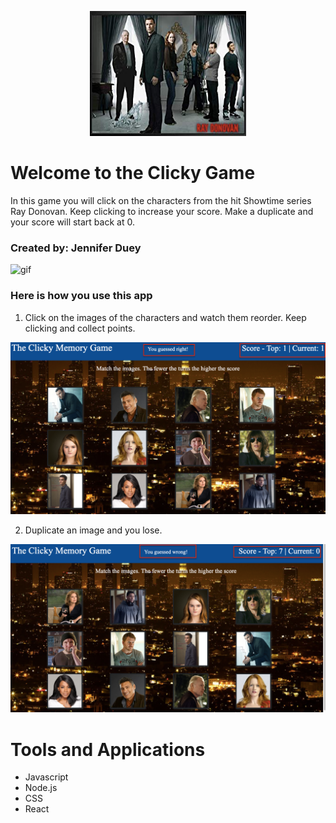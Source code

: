 <p align="center">
<img src="https://github.com/jldueyusa/clicky/blob/master/public/images/readmeimage.png" width="250" height="200">
</p>

# Welcome to the Clicky Game

In this game you will click on the characters from the hit Showtime series Ray Donovan. Keep clicking to increase your score. Make a duplicate and your score will start back at 0.

### Created by: Jennifer Duey
![gif](https://github.com/jldueyusa/clicky/blob/master/public/images/giphydonovan.gif.sb-feeeba03-fjKlf5)

### Here is how you use this app

1. Click on the images of the characters and watch them reorder. Keep clicking and collect points.

![clicky1](https://github.com/jldueyusa/clicky/blob/master/public/images/clickyyouguessedright.png)


2. Duplicate an image and you lose.

![clicky2](https://github.com/jldueyusa/clicky/blob/master/public/images/clickyyouguessedwrong.png)


# Tools and Applications
- Javascript
- Node.js
- CSS
- React
